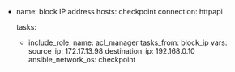- name: block IP address
  hosts: checkpoint
  connection: httpapi

  tasks:
    - include_role:
        name: acl_manager
        tasks_from: block_ip
      vars:
        source_ip: 172.17.13.98
        destination_ip: 192.168.0.10
        ansible_network_os: checkpoint
